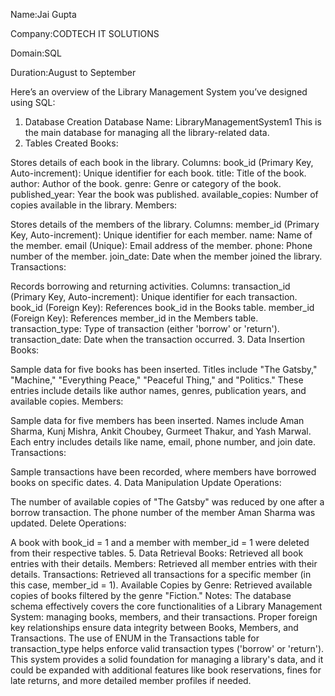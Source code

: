 Name:Jai Gupta

Company:CODTECH IT SOLUTIONS

Domain:SQL

Duration:August to September

Here’s an overview of the Library Management System you’ve designed using SQL:

1. Database Creation
Database Name: LibraryManagementSystem1
This is the main database for managing all the library-related data.
2. Tables Created
Books:

Stores details of each book in the library.
Columns:
book_id (Primary Key, Auto-increment): Unique identifier for each book.
title: Title of the book.
author: Author of the book.
genre: Genre or category of the book.
published_year: Year the book was published.
available_copies: Number of copies available in the library.
Members:

Stores details of the members of the library.
Columns:
member_id (Primary Key, Auto-increment): Unique identifier for each member.
name: Name of the member.
email (Unique): Email address of the member.
phone: Phone number of the member.
join_date: Date when the member joined the library.
Transactions:

Records borrowing and returning activities.
Columns:
transaction_id (Primary Key, Auto-increment): Unique identifier for each transaction.
book_id (Foreign Key): References book_id in the Books table.
member_id (Foreign Key): References member_id in the Members table.
transaction_type: Type of transaction (either 'borrow' or 'return').
transaction_date: Date when the transaction occurred.
3. Data Insertion
Books:

Sample data for five books has been inserted.
Titles include "The Gatsby," "Machine," "Everything Peace," "Peaceful Thing," and "Politics."
These entries include details like author names, genres, publication years, and available copies.
Members:

Sample data for five members has been inserted.
Names include Aman Sharma, Kunj Mishra, Ankit Choubey, Gurmeet Thakur, and Yash Marwal.
Each entry includes details like name, email, phone number, and join date.
Transactions:

Sample transactions have been recorded, where members have borrowed books on specific dates.
4. Data Manipulation
Update Operations:

The number of available copies of "The Gatsby" was reduced by one after a borrow transaction.
The phone number of the member Aman Sharma was updated.
Delete Operations:

A book with book_id = 1 and a member with member_id = 1 were deleted from their respective tables.
5. Data Retrieval
Books:
Retrieved all book entries with their details.
Members:
Retrieved all member entries with their details.
Transactions:
Retrieved all transactions for a specific member (in this case, member_id = 1).
Available Copies by Genre:
Retrieved available copies of books filtered by the genre "Fiction."
Notes:
The database schema effectively covers the core functionalities of a Library Management System: managing books, members, and their transactions.
Proper foreign key relationships ensure data integrity between Books, Members, and Transactions.
The use of ENUM in the Transactions table for transaction_type helps enforce valid transaction types ('borrow' or 'return').
This system provides a solid foundation for managing a library's data, and it could be expanded with additional features like book reservations, fines for late returns, and more detailed member profiles if needed.
